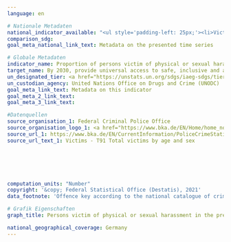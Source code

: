 ```yaml
---
language: en    

# Nationale Metadaten    
national_indicator_available: "<ul style='padding-left: 25px;'><li>Victims of physical harassment</li> <li> Victims of sexual harassment</li></ul>"    
comparison_sdg:     
goal_meta_national_link_text: Metadata on the presented time series    

# Globale Metadaten    
indicator_name: Proportion of persons victim of physical or sexual harassment, by sex, age, disability status and place of occurrence, in the previous 12 months    
target_name: By 2030, provide universal access to safe, inclusive and accessible, green and public spaces, in particular for women and children, older persons and persons with disabilities    
un_designated_tier: <a href="https://unstats.un.org/sdgs/iaeg-sdgs/tier-classification/" title="Click here for more information on the UN tier classification."  target="_blank">Tier II</a>    
un_custodian_agency: United Nations Office on Drugs and Crime (UNODC)    
goal_meta_link_text: Metadata on this indicator    
goal_meta_2_link_text:     
goal_meta_3_link_text:         

#Datenquellen
source_organisation_1: Federal Criminal Police Office
source_organisation_logo_1: <a href="https://www.bka.de/EN/Home/home_node.htm"><img src="https://g205sdgs.github.io/sdg-indicators/public/OrgImgEn/bka.png" alt="Logo bka" style="height:60px; width:148px" /></a>
source_url_1: https://www.bka.de/EN/CurrentInformation/PoliceCrimeStatistics/2020/pcs2020_node.html
source_url_text_1: Victims - T91 Total victims by age and sex





    
computation_units: "Number"    
copyright: '&copy; Federal Statistical Office (Destatis), 2021'    
data_footnote: 'Offence key according to the national catalogue of criminal offences: Until 2016, offence key 232400 applied to physical harassment; from 2017, offence keys 232400 and 114000. Until 2016, offence key 132010 applied to sexual harassment; from 2017, offence keys 132010 and 115000.'    

# Grafik Eigenschaften    
graph_title: Persons victim of physical or sexual harassment in the previous 12 months    

national_geographical_coverage: Germany    
---
```


<span></span>